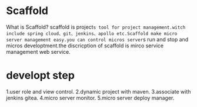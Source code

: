 # Scaffold
What is Scaffold? scaffold is project`s tool for project management.witch include spring cloud、git、jenkins、apollo etc.Scaffold make micro server management easy.you can control micros server`s run and stop and micros developtment.the discricption of scaffold is mirco service management web service.

# developt step
1.user role and view control.
2.dynamic project with maven.
3.associate with jenkins gitea.
4.micro server monitor.
5.micro server deploy manager.
